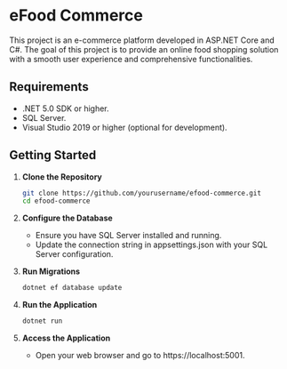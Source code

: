 # eFood Commerce

This project is an e-commerce platform developed in ASP.NET Core and C#. The goal of this project is to provide an online food shopping solution with a smooth user experience and comprehensive functionalities.

## Requirements

- .NET 5.0 SDK or higher.
- SQL Server.
- Visual Studio 2019 or higher (optional for development).

## Getting Started

1. **Clone the Repository**

   ```bash
   git clone https://github.com/yourusername/efood-commerce.git
   cd efood-commerce


2. **Configure the Database**

   * Ensure you have SQL Server installed and running.
    * Update the connection string in appsettings.json with your SQL Server configuration.


3. **Run Migrations**
   ```bash
   dotnet ef database update

4. **Run the Application**
   
   ```bash
   dotnet run

5. **Access the Application**

   * Open your web browser and go to https://localhost:5001.
